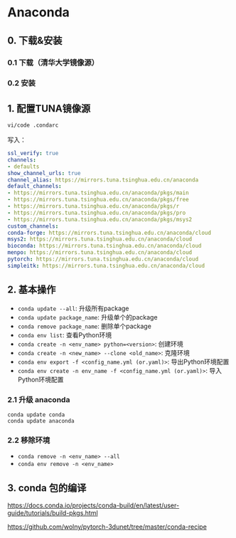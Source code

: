 # Anaconda
  
## 0. 下载&安装
### 0.1 下载（清华大学镜像源）

### 0.2 安装

## 1. 配置TUNA镜像源
```sh
vi/code .condarc
```
写入：
```yml
ssl_verify: true
channels:
- defaults
show_channel_urls: true
channel_alias: https://mirrors.tuna.tsinghua.edu.cn/anaconda
default_channels:
- https://mirrors.tuna.tsinghua.edu.cn/anaconda/pkgs/main
- https://mirrors.tuna.tsinghua.edu.cn/anaconda/pkgs/free
- https://mirrors.tuna.tsinghua.edu.cn/anaconda/pkgs/r
- https://mirrors.tuna.tsinghua.edu.cn/anaconda/pkgs/pro
- https://mirrors.tuna.tsinghua.edu.cn/anaconda/pkgs/msys2
custom_channels:
conda-forge: https://mirrors.tuna.tsinghua.edu.cn/anaconda/cloud
msys2: https://mirrors.tuna.tsinghua.edu.cn/anaconda/cloud
bioconda: https://mirrors.tuna.tsinghua.edu.cn/anaconda/cloud
menpo: https://mirrors.tuna.tsinghua.edu.cn/anaconda/cloud
pytorch: https://mirrors.tuna.tsinghua.edu.cn/anaconda/cloud
simpleitk: https://mirrors.tuna.tsinghua.edu.cn/anaconda/cloud
```
## 2. 基本操作
* `conda update --all`: 升级所有package
* `conda update package_name`: 升级单个的package
* `conda remove package_name`: 删除单个package
* `conda env list`: 查看Python环境
* `conda create -n <env_name> python=<version>`: 创建环境
* `conda create -n <new_name> --clone <old_name>`: 克隆环境
* `conda env export -f <config_name.yml (or.yaml)>`: 导出Python环境配置
* `conda env create -n env_name -f <config_name.yml (or.yaml)>`: 导入Python环境配置

### 2.1 升级 anaconda
```
conda update conda
conda update anaconda
```

### 2.2 移除环境
* `conda remove -n <env_name> --all`
* `conda env remove -n <env_name>`

## 3. conda 包的编译
https://docs.conda.io/projects/conda-build/en/latest/user-guide/tutorials/build-pkgs.html

https://github.com/wolny/pytorch-3dunet/tree/master/conda-recipe


<!--stackedit_data:
eyJoaXN0b3J5IjpbLTIwODg5NjM2NzksMTU4MTkwNjgxMiwxOT
Y1NTUwNzExLDMxNzYxNzczNSwtMTk2NjIxMzA4NSwxNzYyMzIx
ODk2LDEzMDg3NDk2MTddfQ==
-->